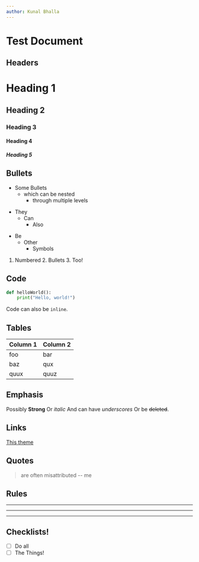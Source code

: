 ```yaml
---
author: Kunal Bhalla
---
```


Test Document
========================

Headers
------------
# Heading 1
## Heading 2
### Heading 3
#### Heading 4
##### Heading 5


## Bullets
* Some Bullets
  * which can be nested
    * through multiple levels

- They
  - Can
    - Also
+ Be
  + Other
    + Symbols

1. Numbered
   2. Bullets
      3. Too!

## Code
```python
def helloWorld():
    print("Hello, world!")
```

Code can also be `inline`.

## Tables
| Column 1 | Column 2 |
|----------|----------|
| foo      | bar      |
| baz      | qux      |
| quux     | quuz     |

## Emphasis
Possibly **Strong**
Or *italic*
And can have _underscores_
Or be ~~deleted~~.

## Links
[This theme](https://github.com/kunalb/poet)

## Quotes
> are often misattributed
> -- me

## Rules
---
***
---

## Checklists!
- [ ] Do all
- [ ] The Things!
